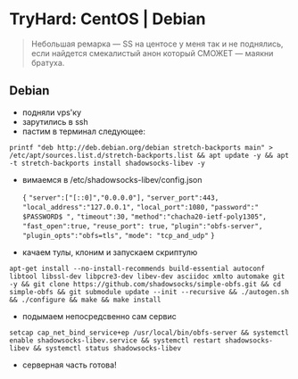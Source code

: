 # TryHard: CentOS | Debian

> Небольшая ремарка — SS на центосе у меня так и не поднялись, если найдется смекалистый анон который СМОЖЕТ — маякни братуха.

## Debian

+ подняли vps'ку
+ зарутились в ssh
+ пастим в терминал следующее:

`printf "deb http://deb.debian.org/debian stretch-backports main" > /etc/apt/sources.list.d/stretch-backports.list && apt update -y && apt -t stretch-backports install shadowsocks-libev -y`

+ вимаемся в /etc/shadowsocks-libev/config.json

    `{`
        `"server":["[::0]","0.0.0.0"],`
        `"server_port":443,`
        `"local_address":"127.0.0.1",`
        `"local_port":1080,`
        `"password":" $PASSWORD$ ",`
        `"timeout":30,`
        `"method":"chacha20-ietf-poly1305",`
        `"fast_open":true,`
        `"reuse_port": true,`
        `"plugin":"obfs-server",`
        `"plugin_opts":"obfs=tls",`
        `"mode": "tcp_and_udp"`
    `}`

+ качаем тулы, клоним и запускаем скриптулю

`apt-get install --no-install-recommends build-essential autoconf libtool libssl-dev libpcre3-dev libev-dev asciidoc xmlto automake git -y && git clone https://github.com/shadowsocks/simple-obfs.git && cd simple-obfs && git submodule update --init --recursive && ./autogen.sh && ./configure && make && make install`

+ подымаем непосредсвенно сам сервис

`setcap cap_net_bind_service+ep /usr/local/bin/obfs-server && systemctl enable shadowsocks-libev.service && systemctl restart shadowsocks-libev && systemctl status shadowsocks-libev`

+ серверная часть готова!